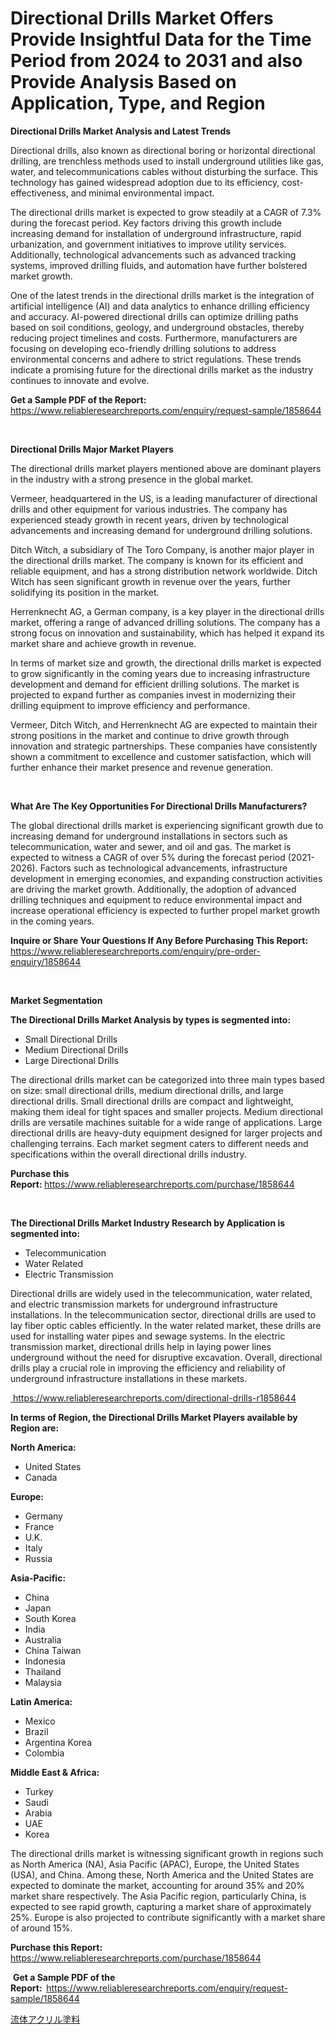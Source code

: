 <p><h1>Directional Drills Market Offers Provide Insightful Data for the Time Period from 2024 to 2031 and also Provide Analysis Based on Application, Type, and Region</h1></p><p><strong>Directional Drills Market Analysis and Latest Trends</strong></p>
<p><p>Directional drills, also known as directional boring or horizontal directional drilling, are trenchless methods used to install underground utilities like gas, water, and telecommunications cables without disturbing the surface. This technology has gained widespread adoption due to its efficiency, cost-effectiveness, and minimal environmental impact.</p><p>The directional drills market is expected to grow steadily at a CAGR of 7.3% during the forecast period. Key factors driving this growth include increasing demand for installation of underground infrastructure, rapid urbanization, and government initiatives to improve utility services. Additionally, technological advancements such as advanced tracking systems, improved drilling fluids, and automation have further bolstered market growth.</p><p>One of the latest trends in the directional drills market is the integration of artificial intelligence (AI) and data analytics to enhance drilling efficiency and accuracy. AI-powered directional drills can optimize drilling paths based on soil conditions, geology, and underground obstacles, thereby reducing project timelines and costs. Furthermore, manufacturers are focusing on developing eco-friendly drilling solutions to address environmental concerns and adhere to strict regulations. These trends indicate a promising future for the directional drills market as the industry continues to innovate and evolve.</p></p>
<p><strong>Get a Sample PDF of the Report:&nbsp;</strong> <a href="https://www.reliableresearchreports.com/enquiry/request-sample/1858644">https://www.reliableresearchreports.com/enquiry/request-sample/1858644</a></p>
<p>&nbsp;</p>
<p><strong>Directional Drills Major Market Players</strong></p>
<p><p>The directional drills market players mentioned above are dominant players in the industry with a strong presence in the global market. </p><p>Vermeer, headquartered in the US, is a leading manufacturer of directional drills and other equipment for various industries. The company has experienced steady growth in recent years, driven by technological advancements and increasing demand for underground drilling solutions.</p><p>Ditch Witch, a subsidiary of The Toro Company, is another major player in the directional drills market. The company is known for its efficient and reliable equipment, and has a strong distribution network worldwide. Ditch Witch has seen significant growth in revenue over the years, further solidifying its position in the market.</p><p>Herrenknecht AG, a German company, is a key player in the directional drills market, offering a range of advanced drilling solutions. The company has a strong focus on innovation and sustainability, which has helped it expand its market share and achieve growth in revenue.</p><p>In terms of market size and growth, the directional drills market is expected to grow significantly in the coming years due to increasing infrastructure development and demand for efficient drilling solutions. The market is projected to expand further as companies invest in modernizing their drilling equipment to improve efficiency and performance.</p><p>Vermeer, Ditch Witch, and Herrenknecht AG are expected to maintain their strong positions in the market and continue to drive growth through innovation and strategic partnerships. These companies have consistently shown a commitment to excellence and customer satisfaction, which will further enhance their market presence and revenue generation.</p></p>
<p>&nbsp;</p>
<p><strong>What Are The Key Opportunities For Directional Drills Manufacturers?</strong></p>
<p><p>The global directional drills market is experiencing significant growth due to increasing demand for underground installations in sectors such as telecommunication, water and sewer, and oil and gas. The market is expected to witness a CAGR of over 5% during the forecast period (2021-2026). Factors such as technological advancements, infrastructure development in emerging economies, and expanding construction activities are driving the market growth. Additionally, the adoption of advanced drilling techniques and equipment to reduce environmental impact and increase operational efficiency is expected to further propel market growth in the coming years.</p></p>
<p><strong>Inquire or Share Your Questions If Any Before Purchasing This Report:</strong> <a href="https://www.reliableresearchreports.com/enquiry/pre-order-enquiry/1858644">https://www.reliableresearchreports.com/enquiry/pre-order-enquiry/1858644</a></p>
<p>&nbsp;</p>
<p><strong>Market Segmentation</strong></p>
<p><strong>The Directional Drills Market Analysis by types is segmented into:</strong></p>
<p><ul><li>Small Directional Drills</li><li>Medium Directional Drills</li><li>Large Directional Drills</li></ul></p>
<p><p>The directional drills market can be categorized into three main types based on size: small directional drills, medium directional drills, and large directional drills. Small directional drills are compact and lightweight, making them ideal for tight spaces and smaller projects. Medium directional drills are versatile machines suitable for a wide range of applications. Large directional drills are heavy-duty equipment designed for larger projects and challenging terrains. Each market segment caters to different needs and specifications within the overall directional drills industry.</p></p>
<p><strong>Purchase this Report:&nbsp;</strong><a href="https://www.reliableresearchreports.com/purchase/1858644">https://www.reliableresearchreports.com/purchase/1858644</a></p>
<p>&nbsp;</p>
<p><strong>The Directional Drills Market Industry Research by Application is segmented into:</strong></p>
<p><ul><li>Telecommunication</li><li>Water Related</li><li>Electric Transmission</li></ul></p>
<p><p>Directional drills are widely used in the telecommunication, water related, and electric transmission markets for underground infrastructure installations. In the telecommunication sector, directional drills are used to lay fiber optic cables efficiently. In the water related market, these drills are used for installing water pipes and sewage systems. In the electric transmission market, directional drills help in laying power lines underground without the need for disruptive excavation. Overall, directional drills play a crucial role in improving the efficiency and reliability of underground infrastructure installations in these markets.</p></p>
<p><a href="https://www.reliableresearchreports.com/directional-drills-r1858644">&nbsp;https://www.reliableresearchreports.com/directional-drills-r1858644</a></p>
<p><strong>In terms of Region, the Directional Drills Market Players available by Region are:</strong></p>
<p>
    <p> <strong> North America: </strong>
        <ul>
            <li>United States</li>
            <li>Canada</li>
        </ul>
        </p> 
    <p> <strong> Europe: </strong>
        <ul>
            <li>Germany</li>
            <li>France</li>
            <li>U.K.</li>
            <li>Italy</li>
            <li>Russia</li>
        </ul>
        </p> 
    <p> <strong> Asia-Pacific: </strong>
        <ul>
            <li>China</li>
            <li>Japan</li>
            <li>South Korea</li>
            <li>India</li>
            <li>Australia</li>
            <li>China Taiwan</li>
            <li>Indonesia</li>
            <li>Thailand</li>
            <li>Malaysia</li>
        </ul>
        </p> 
    <p> <strong> Latin America: </strong>
        <ul>
            <li>Mexico</li>
            <li>Brazil</li>
            <li>Argentina Korea</li>
            <li>Colombia</li>
        </ul>
        </p> 
    <p> <strong> Middle East & Africa: </strong>
        <ul>
            <li>Turkey</li>
            <li>Saudi</li>
            <li>Arabia</li>
            <li>UAE</li>
            <li>Korea</li>
        </ul>
    </p>
    </p>
<p><p>The directional drills market is witnessing significant growth in regions such as North America (NA), Asia Pacific (APAC), Europe, the United States (USA), and China. Among these, North America and the United States are expected to dominate the market, accounting for around 35% and 20% market share respectively. The Asia Pacific region, particularly China, is expected to see rapid growth, capturing a market share of approximately 25%. Europe is also projected to contribute significantly with a market share of around 15%.</p></p>
<p><strong>Purchase this Report: </strong><a href="https://www.reliableresearchreports.com/purchase/1858644">https://www.reliableresearchreports.com/purchase/1858644</a></p>
<p>&nbsp;<strong>Get a Sample PDF of the Report:&nbsp;&nbsp;</strong><a href="https://www.reliableresearchreports.com/enquiry/request-sample/1858644">https://www.reliableresearchreports.com/enquiry/request-sample/1858644</a></p>
<p><strong></strong></p>
<p><p><a href="https://github.com/vhemk0794148/Market-Research-Report-List-1/blob/main/379463032456.md">流体アクリル塗料</a></p></p>